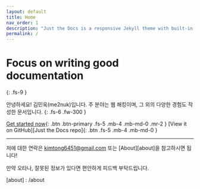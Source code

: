 ```yaml
---
layout: default
title: Home
nav_order: 1
description: "Just the Docs is a responsive Jekyll theme with built-in search that is easily customizable and hosted on GitHub Pages."
permalink: /
---
```


# Focus on writing good documentation
{: .fs-9 }

안녕하세요! 김민욱(me2nuk)입니다. 주 분야는 웹 해킹이며, 그 외의 다양한 경험도 작성한 문서입니다.
{: .fs-6 .fw-300 }

[Get started now](#getting-started){: .btn .btn-primary .fs-5 .mb-4 .mb-md-0 .mr-2 }
[View it on GitHub][Just the Docs repo]{: .btn .fs-5 .mb-4 .mb-md-0 }

---

저에 대한 연락은 kimtong6451@gmail.com 또는 [About][about]을 참고하시면 됩니다!

만약 오타나, 잘못된 정보가 있다면 편안하게 피드백 부탁드립니다.

[about] : /about